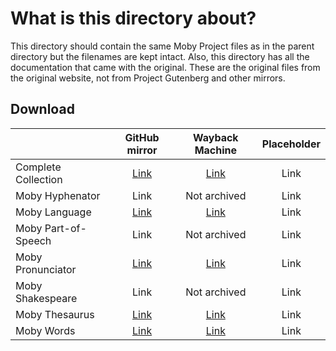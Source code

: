 # What is this directory about?
This directory should contain the same Moby Project files as in the parent directory but the filenames are kept intact. Also, this directory has all the documentation that came with the original. These are the original files from the original website, not from Project Gutenberg and other mirrors.
## Download
|  | GitHub mirror | Wayback Machine | Placeholder |
|-----|:---:|:---:|:---:|
| Complete Collection 	| [Link](https://github.com/elitejake/Moby-Project/releases/download/untouched/moby.tar.Z) | [Link](https://web.archive.org/web/20161231221746if_/http://icon.shef.ac.uk/Moby/moby.tar.Z) | Link |
| Moby Hyphenator 		| Link | Not archived | Link |
| Moby Language 		| [Link](https://github.com/elitejake/Moby-Project/releases/download/untouched/mlang.tar.Z) | [Link](https://web.archive.org/web/20160408070908if_/http://icon.shef.ac.uk/Moby/mlang.tar.Z) | Link |
| Moby Part-of-Speech 	| Link | Not archived | Link |
| Moby Pronunciator 	| [Link](https://github.com/elitejake/Moby-Project/releases/download/untouched/mpron.tar.Z) | [Link](https://web.archive.org/web/20150325000256if_/http://icon.shef.ac.uk/Moby/mpron.tar.Z) | Link |
| Moby Shakespeare 		| Link | Not archived | Link |
| Moby Thesaurus 		| [Link](https://github.com/elitejake/Moby-Project/releases/download/untouched/mthes.tar.Z) | [Link](https://web.archive.org/web/20141123143900if_/http://icon.shef.ac.uk/Moby/mthes.tar.Z) | Link |
| Moby Words 			| [Link](https://github.com/elitejake/Moby-Project/releases/download/untouched/mwords.tar.Z) | [Link](https://web.archive.org/web/20160408095912if_/http://icon.shef.ac.uk/Moby/mwords.tar.Z) | Link |

